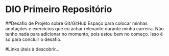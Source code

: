 # DIO Primeiro Repositório
##Desafio de Projeto sobre Git/GitHub
Espaço para colocar minhas anotações e exercícios que eu achar relevante durante minha carreira. Não tenho nada para adicionar no momento, pois estou bem no começo. Isso é so para concluir o desafio.

#Links úteis
à descobrir...
